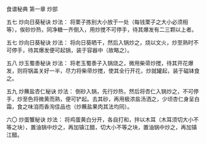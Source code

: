 食谱秘典 第一章 炒部

五七 炒向日葵秘诀
炒法：
将栗子拣别大小放于一处（每钱栗子之大小必须相等），俟砂炒热，同净糖一齐倒入，用炒搅不可停手，待其爆发有二三颗以上者。

五七 炒向日葵秘诀
炒法：
将向日葵晒干，然后入锅炒之，烧以文火，炒至熟时不可停手，待其爆发便可起锅，装于容器中（故略之）。

五八 炒玉蜀黍秘诀
炒法：
将老玉蜀黍子入锅烧之，微用柴帚炒搅，待其开花爆发，则将锅盖关好一半，尽力将柴帚炒搅，使其全行开花，炒就罐起，装于磁钵食之。

五九 炒蘸盐杏仁秘诀
炒法：
倒砂入锅，先行炒热，然后将杏仁入锅炒之，不可停手，炒至色将微黄而熟，便可铲起。去其砂，再用极浓盐汤洒之，少顷杏仁身呈白霜，食之味洎而香洵佳品也（炒蘸盐果肉其法均同）。

六〇 炒蛋蟹秘诀
炒法：
将鸡蛋黄白分开，各自打和，拌以木耳（木耳须切大小不等之块），置油锅中炒之，再加镇江醋，切大小不等之块，置油锅中炒之，再加镇江醋。